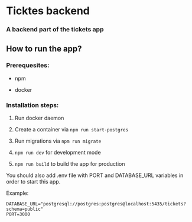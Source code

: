 # Ticktes backend

### A backend part of the tickets app

## How to run the app?

### Prerequesites:

- npm

- docker

### Installation steps:

1. Run docker daemon

2. Create a container via `npm run start-postgres`

3. Run migrations via `npm run migrate`

4. `npm run dev` for development mode

5. `npm run build` to build the app for production

You should also add .env file with PORT and DATABASE_URL variables in order to start this app.

Example:

```
DATABASE_URL="postgresql://postgres:postgres@localhost:5435/tickets?schema=public"
PORT=3000
```
